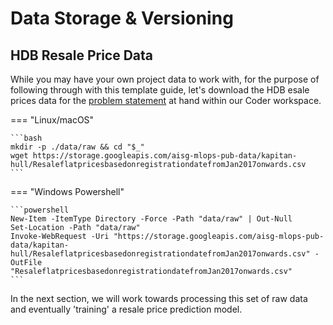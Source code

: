 # Data Storage & Versioning

## HDB Resale Price Data

While you may have your own project data to work with, for the purpose
of following through with this template guide, let's download the 
HDB esale prices data for the [problem statement][prob] at hand within our 
Coder workspace.

[prob]: ../setting-up/02-preface.md#guides-problem-statement
=== "Linux/macOS"

    ```bash
    mkdir -p ./data/raw && cd "$_"
    wget https://storage.googleapis.com/aisg-mlops-pub-data/kapitan-hull/ResaleflatpricesbasedonregistrationdatefromJan2017onwards.csv
    ```

=== "Windows Powershell"

    ```powershell 
    New-Item -ItemType Directory -Force -Path "data/raw" | Out-Null
    Set-Location -Path "data/raw"
    Invoke-WebRequest -Uri "https://storage.googleapis.com/aisg-mlops-pub-data/kapitan-hull/ResaleflatpricesbasedonregistrationdatefromJan2017onwards.csv" -OutFile "ResaleflatpricesbasedonregistrationdatefromJan2017onwards.csv"
    ```

In the next section, we will work towards processing this set of raw
data and eventually 'training' a resale price prediction model.

